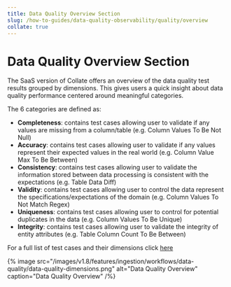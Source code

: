 ```yaml
---
title: Data Quality Overview Section
slug: /how-to-guides/data-quality-observability/quality/overview
collate: true
---
```


# Data Quality Overview Section
The SaaS version of Collate offers an overview of the data quality test results grouped by dimensions. This gives users a quick insight about data quality performance centered around meaningful categories.

The 6 categories are defined as:
- **Completeness**: contains test cases allowing user to validate if any values are missing from a column/table (e.g. Column Values To Be Not Null)
- **Accuracy**: contains test cases allowing user to validate if any values represent their expected values in the real world (e.g. Column Value Max To Be Between)
- **Consistency**: contains test cases allowing user to validate the information stored between data processing is consistent with the expectations (e.g. Table Data Diff)
- **Validity**: contains test cases allowing user to control the data represent the specifications/expectations of the domain (e.g. Column Values To Not Match Regex)
- **Uniqueness**: contains test cases allowing user to control for potential duplicates in the data (e.g. Column Values To Be Unique)
- **Integrity**: contains test cases allowing user to validate the integrity of entity attributes (e.g. Table Column Count To Be Between)

For a full list of test cases and their dimensions click [here](/how-to-guides/data-quality-observability/quality/tests-yaml)

{% image
src="/images/v1.8/features/ingestion/workflows/data-quality/data-quality-dimensions.png"
alt="Data Quality Overview"
caption="Data Quality Overview"
/%}